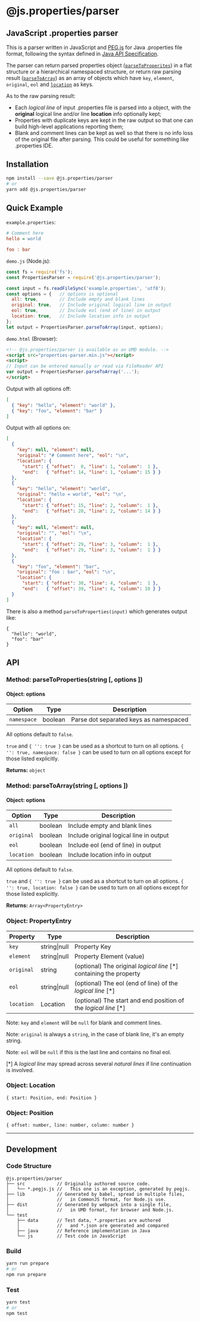 @js.properties/parser
=====================

JavaScript .properties parser
-----------------------------

This is a parser written in JavaScript and [PEG.js](https://pegjs.org/) for Java .properties file format, following the syntax defined in [Java API Specification](https://docs.oracle.com/javase/9/docs/api/java/util/Properties.html#load-java.io.Reader-).

The parser can return parsed properties object ([`parseToProperites`](#parseToProperties)) in a flat structure or a hierarchical namespaced structure, or return raw parsing result ([`parseToArray`](#parseToArray)) as an array of objects which have `key`, `element`, `original`, `eol` and [`location`](#Location) as keys.

As to the raw parsing result:

* Each *logical line* of input .properties file is parsed into a object, with the **original** logical line and/or line **location** info optionally kept;
* Properties with duplicate keys are kept in the raw output so that one can build high-level applications reporting them;
* Blank and comment lines can be kept as well so that there is no info loss of the original file after parsing. This could be useful for something like .properties IDE.


## Installation

```sh
npm install --save @js.properties/parser
# or
yarn add @js.properties/parser
```


## Quick Example

`example.properties`:

```ini
# Comment here
hello = world

foo : bar
```

`demo.js` (Node.js):

```js
const fs = require('fs');
const PropertiesParser = require('@js.properties/parser');

const input = fs.readFileSync('example.properties', 'utf8');
const options = {   // options is optional
  all: true,        // Include empty and blank lines
  original: true,   // Include original logical line in output
  eol: true,        // Include eol (end of line) in output
  location: true,   // Include location info in output
};
let output = PropertiesParser.parseToArray(input, options);
```

`demo.html` (Browser):

```html
<!-- @js.properties/parser is available as an UMD module. -->
<script src="properties-parser.min.js"></script>
<script>
// Input can be entered manually or read via FileReader API
var output = PropertiesParser.parseToArray('...');
</script>
```

Output with all options off:

```json
[
  { "key": "hello", "element": "world" },
  { "key": "foo", "element": "bar" }
]
```

Output with all options on:

```json
[
  {
    "key": null, "element": null,
    "original": "# Comment here", "eol": "\n",
    "location": {
      "start": { "offset":  0, "line": 1, "column":  1 },
      "end":   { "offset": 14, "line": 1, "column": 15 } }
  },
  {
    "key": "hello", "element": "world",
    "original": "hello = world", "eol": "\n",
    "location": {
      "start": { "offset": 15, "line": 2, "column":  1 },
      "end":   { "offset": 28, "line": 2, "column": 14 } }
  },
  {
    "key": null, "element": null,
    "original": "", "eol": "\n",
    "location": {
      "start": { "offset": 29, "line": 3, "column":  1 },
      "end":   { "offset": 29, "line": 3, "column":  1 } }
  },
  {
    "key": "foo", "element": "bar",
    "original": "foo : bar", "eol": "\n",
    "location": {
      "start": { "offset": 30, "line": 4, "column":  1 },
      "end":   { "offset": 39, "line": 4, "column": 10 } }
  }
]
```

There is also a method `parseToProperties(input)` which generates output like:

```
{
  "hello": "world",
  "foo": "bar"
}
```


## API

<a id="parseToProperties"></a>
### Method: parseToProperties(string [, options ])

<a id="parseToProperties-options"></a>
#### Object: options

Option      | Type    | Description
----------- | ------- | ----
`namespace` | boolean | Parse dot separated keys as namespaced

All options default to `false`.

`true` and `{ '': true }` can be used as a shortcut to turn on all options. `{ '': true, namespace: false }` can be used to turn on all options except for those listed explicitly.

**Returns:** `object`

<a id="parseToArray"></a>
### Method: parseToArray(string [, options ])

<a id="parseToArray-options"></a>
#### Object: options

Option     | Type    | Description
---------- | ------- | ----
`all`      | boolean | Include empty and blank lines
`original` | boolean | Include original logical line in output
`eol`      | boolean | Include eol (end of line) in output
`location` | boolean | Include location info in output

All options default to `false`.

`true` and `{ '': true }` can be used as a shortcut to turn on all options. `{ '': true, location: false }` can be used to turn on all options except for those listed explicitly.

**Returns:** `Array<PropertyEntry>`

<a id="PropertyEntry"></a>
### Object: PropertyEntry

Property   | Type         | Description
---------- | ------------ | ----
`key`      | string\|null | Property Key
`element`  | string\|null | Property Element (value)
`original` | string       | (optional) The original *logical line* [\*] containing the property
`eol`      | string\|null | (optional) The eol (end of line) of the *logical line* [\*]
`location` | Location     | (optional) The start and end position of the *logical line* [\*]

Note: `key` and `element` will be `null` for blank and comment lines.

Note: `original` is always a `string`, in the case of blank line, it's an empty string.

Note: `eol` will be `null` if this is the last line and contains no final eol.

[\*] A *logical line* may spread across several *natural lines* if line continuation is involved.

<a id="Location"></a>
### Object: Location

`{ start: Position, end: Position }`

<a id="Position"></a>
### Object: Position

`{ offset: number, line: number, column: number }`

---

## Development

### Code Structure

```
@js.properties/parser
├── src            // Originally authored source code.
│   └── *.pegjs.js //   This one is an exception, generated by pegjs.
├── lib            // Generated by babel, spread in multiple files,
│                  //   in CommonJS format, for Node.js use.
├── dist           // Generated by webpack into a single file,
│                  //   in UMD format, for browser and Node.js.
└── test
    ├── data       // Test data, *.properties are authored
    │              //   and *.json are generated and compared
    ├── java       // Reference implementation in Java
    └── js         // Test code in JavaScript

```

### Build

```sh
yarn run prepare
# or
npm run prepare
```

### Test

```sh
yarn test
# or
npm test
```
